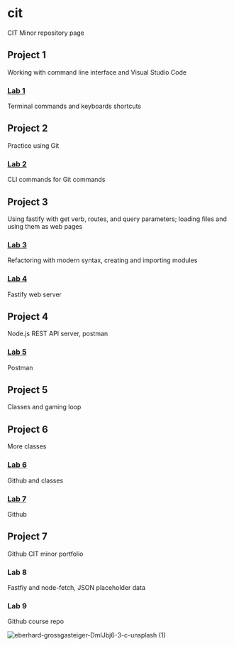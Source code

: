 # cit
CIT Minor repository page
## Project 1
Working with command line interface and Visual Studio Code
### [Lab 1](https://github.com/colvinbmc/cit281-lab1.git)
Terminal commands and keyboards shortcuts
## Project 2
Practice using Git
### [Lab 2](https://github.com/colvinbmc/cit281-lab2.git)
CLI commands for Git commands
## Project 3 
Using fastify with get verb, routes, and query parameters; loading files and using them as web pages
### [Lab 3](https://github.com/colvinbmc/cit281-lab3.git)
Refactoring with modern syntax, creating and importing modules
### [Lab 4](https://github.com/colvinbmc/cit281-lab4.git)
Fastify web server
## Project 4
Node.js REST API server, postman
### [Lab 5](https://github.com/colvinbmc/cit281-lab5.git)
Postman
## Project 5
Classes and gaming loop
## Project 6
More classes 
### [Lab 6](https://github.com/colvinbmc/cit281-lab6.git)
Github and classes
### [Lab 7](https://github.com/colvinbmc/cit281-lab7.git)
Github
## Project 7
Github CIT minor portfolio
### Lab 8
Fastfiy and node-fetch, JSON placeholder data
### Lab 9
Github course repo

![eberhard-grossgasteiger-DmIJbj6-3-c-unsplash (1)](https://user-images.githubusercontent.com/84438582/120871502-a3bc1500-c550-11eb-85a5-37c7eedd9c92.jpg)
